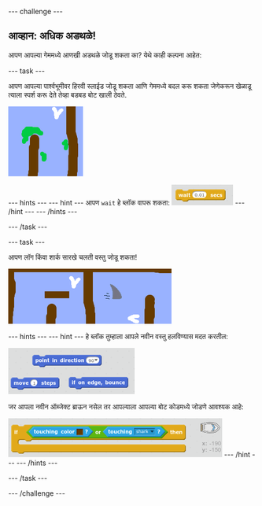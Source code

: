 \--- challenge \---

## आव्हान: अधिक अडथळे!

आपण आपल्या गेममध्ये आणखी अडथळे जोडू शकता का? येथे काही कल्पना आहेत:

\--- task \---

आपण आपल्या पार्श्वभूमीवर हिरवी स्लाईड जोडू शकता आणि गेममध्ये बदल करू शकता जेणेकरून खेळाडू त्याला स्पर्श करू देते तेव्हा बडबड बोट खाली ठेवते.

![स्क्रीनशॉट](images/boat-algae.png)

\--- hints \--- \--- hint \--- आपण `wait` हे ब्लॉक वापरू शकता: ![screenshot](images/boat-slime-blocks.png) \--- /hint \--- \--- /hints \---

\--- /task \---

\--- task \---

आपण लॉग किंवा शार्क सारखे चलती वस्तु जोडू शकता!

![स्क्रीनशॉट](images/boat-obstacles.png)

\--- hints \--- \--- hint \--- हे ब्लॉक तुम्हाला आपले नवीन वस्तु हलविण्यास मदत करतील:

![स्क्रीनशॉट](images/boat-moving-blocks.png)

जर आपला नवीन ऑब्जेक्ट ब्राऊन नसेल तर आपल्याला आपल्या बोट कोडमध्ये जोडणे आवश्यक आहे:

![स्क्रीनशॉट](images/boat-moving-blocks2.png) \--- /hint \--- \--- /hints \---

\--- /task \---

\--- /challenge \---
